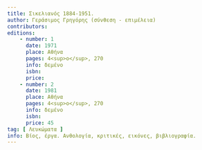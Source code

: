 ```yaml
---
title: Σικελιανός 1884-1951.
author: Γεράσιμος Γρηγόρης (σύνθεση - επιμέλεια)
contributors: 
editions: 
    - number: 1
      date: 1971
      place: Αθήνα
      pages: 4<sup>ο</sup>, 270
      info: δεμένο
      isbn: 
      price: 
    - number: 2
      date: 1981
      place: Αθήνα
      pages: 4<sup>ο</sup>, 270
      info: δεμένο
      isbn: 
      price: 45
tag: [ Λευκώματα ]
info: Βίος, έργα. Ανθολογία, κριτικές, εικόνες, βιβλιογραφία.
---
```

